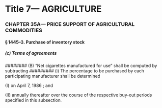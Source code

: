 
# Title 7— AGRICULTURE
### CHAPTER 35A— PRICE SUPPORT OF AGRICULTURAL COMMODITIES
#### § 1445–3. Purchase of inventory stock
##### (c) Terms of agreements
######## (B) “Net cigarettes manufactured for use” shall be computed by subtracting
######### (i) The percentage to be purchased by each participating manufacturer shall be determined

(I) on April 7, 1986 ; and

(II) annually thereafter over the course of the respective buy-out periods specified in this subsection.
